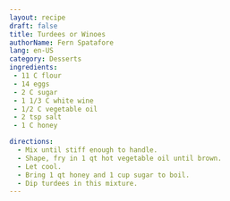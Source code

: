 ```yaml
---
layout: recipe
draft: false
title: Turdees or Winoes
authorName: Fern Spatafore
lang: en-US
category: Desserts
ingredients:
 - 11 C flour
 - 14 eggs
 - 2 C sugar
 - 1 1/3 C white wine
 - 1/2 C vegetable oil
 - 2 tsp salt
 - 1 C honey

directions:
  - Mix until stiff enough to handle.
  - Shape, fry in 1 qt hot vegetable oil until brown.
  - Let cool.
  - Bring 1 qt honey and 1 cup sugar to boil.
  - Dip turdees in this mixture.
---
```

